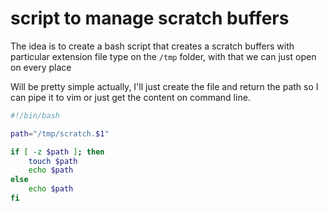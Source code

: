 # script to manage scratch buffers

The idea is to create a bash script that creates a scratch buffers with
particular extension file type on the `/tmp` folder, with that we can
just open on every place

Will be pretty simple actually, I'll just create the file and return the
path so I can pipe it to vim or just get the content on command line.

```sh
#!/bin/bash

path="/tmp/scratch.$1"

if [ -z $path ]; then
	touch $path
	echo $path
else
	echo $path
fi
```
